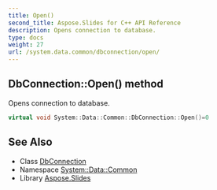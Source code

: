 ```yaml
---
title: Open()
second_title: Aspose.Slides for C++ API Reference
description: Opens connection to database.
type: docs
weight: 27
url: /system.data.common/dbconnection/open/
---
```

## DbConnection::Open() method


Opens connection to database.

```cpp
virtual void System::Data::Common::DbConnection::Open()=0
```

## See Also

* Class [DbConnection](../)
* Namespace [System::Data::Common](../../)
* Library [Aspose.Slides](../../../)